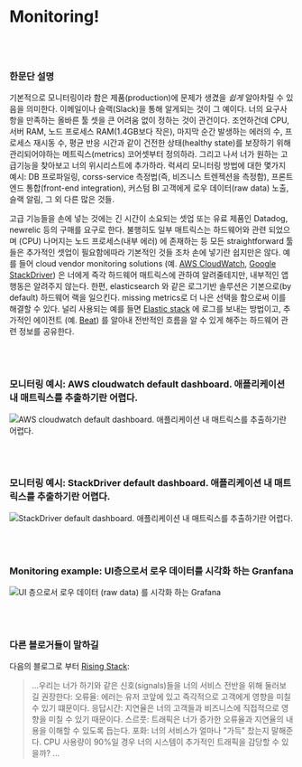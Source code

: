 # Monitoring!

<br/><br/>

### 한문단 설명

기본적으로 모니터링이라 함은 제품(production)에 문제가 생겼을 *쉽게* 알아차릴 수 있음을 의미한다. 이메일이나 슬랙(Slack)을 통해 알게되는 것이 그 예이다. 너의 요구사항을 만족하는 올바른 툴 셋을 큰 어려움 없이 정하는 것이 관건이다. 조언하건데 CPU, 서버 RAM, 노드 프로세스 RAM(1.4GB보다 작은), 마지막 순간 발생하는 에러의 수, 프로세스 재시동 수, 평균 반응 시간과 같이 건전한 상태(healthy state)를 보장하기 위해 관리되어야하는 메트릭스(metrics) 코어셋부터 정의하라. 
그리고 나서 너가 원하는 고급기능을 찾아보고 너의 위시리스트에 추가하라. 럭셔리 모니터링 방법에 대한 몇가지 예시: DB 프로파일링, corss-service 측정법(즉, 비즈니스 트렌젝션을 측정함), 프론트엔드 통합(front-end integration), 커스텀 BI 고객에게 로우 데이터(raw data) 노출, 슬랙 알림, 그 외 다른 많은 것들. 

고급 기능들을 손에 넣는 것에는 긴 시간이 소요되는 셋업 또는 유료 제품인 Datadog, newrelic 등의 구매를 요구로 한다. 불행히도 일부 매트릭스는 하드웨어와 관련 되었으며 (CPU) 나머지는 노드 프로세스(내부 에러) 에 존재하는 등 모든 straightforward 툴들은 추가적인 셋업이 필요함에따라 기본적인 것들 조차 손에 넣기란 쉽지만은 않다. 예를 들어 cloud vendor monitoring solutions (예. [AWS CloudWatch](https://aws.amazon.com/cloudwatch/), [Google StackDriver](https://cloud.google.com/stackdriver/)) 은 너에게 즉각 하드웨어 매트릭스에 관하여 알려줄테지만, 내부적인 앱 행동은 알려주지 않는다. 한편, elasticsearch 와 같은 로그기반 솔루션은 기본으로(by default) 하드웨어 랙을 일으킨다. missing metrics로 더 나은 선택을 함으로써 이를 해결할 수 있다. 널리 사용되는 예를 들면 [Elastic stack](https://www.elastic.co/products) 에 로그를 보내는 방법이고, 추가적인 에이전트 (예. [Beat](https://www.elastic.co/products)) 를 알아내 전반적인 흐름을 알 수 있게 해주는 하드웨어 관련 정보를 공유한다.   

<br/><br/>

### 모니터링 예시: AWS cloudwatch default dashboard. 애플리케이션 내 매트릭스를 추출하기란 어렵다.

![AWS cloudwatch default dashboard. 애플리케이션 내 매트릭스를 추출하기란 어렵다.](/assets/images/monitoring1.png)

<br/><br/>

### 모니터링 예시: StackDriver default dashboard. 애플리케이션 내 매트릭스를 추출하기란 어렵다.

![StackDriver default dashboard. 애플리케이션 내 매트릭스를 추출하기란 어렵다.](/assets/images/monitoring2.jpg)

<br/><br/>

### Monitoring example: UI층으로서 로우 데이터를 시각화 하는 Granfana

![UI 층으로서 로우 데이터 (raw data) 를 시각화 하는 Grafana](/assets/images/monitoring3.png)

<br/><br/>

### 다른 블로거들이 말하길

다음의 블로그로 부터 [Rising Stack](http://mubaloo.com/best-practices-deploying-node-js-applications/):

> …우리는 너가 하기와 같은 신호(signals)들을 너의 서비스 전반을 위해 둘러보길 권장한다:
> 오류율: 에러는 유저 코앞에 있고 즉각적으로 고객에게 영향을 미칠 수 있기 떄문이다.
> 응답시간: 지연율은 너의 고객들과 비즈니스에 직접적으로 영향을 미칠 수 있기 때문이다.
> 스르풋: 트래픽은 너가 증가한 오류율과 지연율의 내용을 이해할 수 있도록 듭는다.
> 포화: 너의 서비스가 얼마나 "가득" 찼는지 말해준다. CPU 사용량이 90%일 경우 너의 시스템이 추가적인 트래픽을 감당할 수 있을까? …
